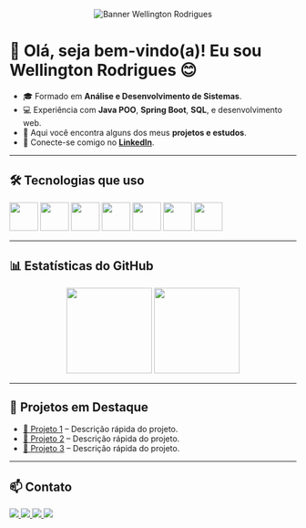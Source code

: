 <!-- Banner -->
<p align="center">
  <img src="https://via.placeholder.com/900x250/0d1117/ffffff?text=Wellington+Rodrigues+%7C+Desenvolvedor+Java" alt="Banner Wellington Rodrigues" />
</p>

<!-- Apresentação -->
# 👋 Olá, seja bem-vindo(a)! Eu sou Wellington Rodrigues 😊

- 🎓 Formado em **Análise e Desenvolvimento de Sistemas**.
- 💻 Experiência com **Java POO**, **Spring Boot**, **SQL**, e desenvolvimento web.
- 🚀 Aqui você encontra alguns dos meus **projetos e estudos**.
- 📌 Conecte-se comigo no [**LinkedIn**](https://www.linkedin.com/in/wellington-rodrigues-dot/).

---

## 🛠️ Tecnologias que uso
<p align="left">
  <img src="https://cdn.jsdelivr.net/gh/devicons/devicon/icons/java/java-original.svg" width="50" height="50"/>
  <img src="https://cdn.jsdelivr.net/gh/devicons/devicon/icons/spring/spring-original.svg" width="50" height="50"/>
  <img src="https://cdn.jsdelivr.net/gh/devicons/devicon/icons/python/python-original.svg" width="50" height="50"/>
  <img src="https://cdn.jsdelivr.net/gh/devicons/devicon/icons/mysql/mysql-original.svg" width="50" height="50"/>
  <img src="https://cdn.jsdelivr.net/gh/devicons/devicon/icons/javascript/javascript-original.svg" width="50" height="50"/>
  <img src="https://cdn.jsdelivr.net/gh/devicons/devicon/icons/html5/html5-original.svg" width="50" height="50"/>
  <img src="https://cdn.jsdelivr.net/gh/devicons/devicon/icons/css3/css3-original.svg" width="50" height="50"/>
</p>

---

## 📊 Estatísticas do GitHub
<p align="center">
  <img src="https://github-readme-stats.vercel.app/api?username=wellington-rodrigues-dot&show_icons=true&theme=radical" height="150"/>
  <img src="https://github-readme-stats.vercel.app/api/top-langs/?username=wellington-rodrigues-dot&layout=compact&theme=radical" height="150"/>
</p>

---

## 🚀 Projetos em Destaque
- [📌 Projeto 1](#) – Descrição rápida do projeto.
- [📌 Projeto 2](#) – Descrição rápida do projeto.
- [📌 Projeto 3](#) – Descrição rápida do projeto.

---

## 📫 Contato
<a href="https://instagram.com/wellington_rodg" target="_blank">
  <img src="https://img.shields.io/badge/-Instagram-%23E4405F?style=for-the-badge&logo=instagram&logoColor=white">
</a>
<a href="mailto:rwelitiin@gmail.com">
  <img src="https://img.shields.io/badge/-Gmail-%23333?style=for-the-badge&logo=gmail&logoColor=white">
</a>
<a href="https://www.linkedin.com/in/wellington-rodrigues-dot/" target="_blank">
  <img src="https://img.shields.io/badge/-LinkedIn-%230077B5?style=for-the-badge&logo=linkedin&logoColor=white">
</a>
<a href="https://wa.me/55SEUNUMERO" target="_blank">
  <img src="https://img.shields.io/badge/-WhatsApp-%2325D366?style=for-the-badge&logo=whatsapp&logoColor=white">
</a>
